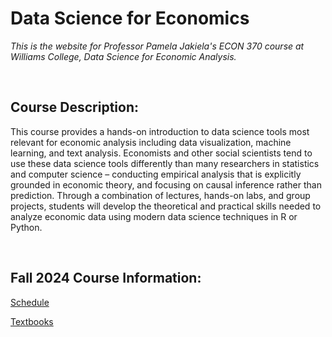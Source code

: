 # Data Science for Economics  

_This is the website for Professor Pamela Jakiela's ECON 370 course at Williams College, Data Science for Economic Analysis._  

<br>

## Course Description:  

This course provides a hands-on introduction to data science tools most relevant for economic analysis including data visualization, machine learning, and text analysis. Economists and other social scientists tend to use these data science tools differently than many researchers in statistics and computer science – conducting empirical analysis that is explicitly grounded in economic theory, and focusing on causal inference rather than prediction. Through a combination of lectures, hands-on labs, and group projects, students will develop the theoretical and practical skills needed to analyze economic data using modern data science techniques in R or Python.  

<br>

## Fall 2024 Course Information:  

<!-- [Syllabus](https://pjakiela.github.io/ECON523/ECON523-syllabus-2023-02-02.pdf) -->  

[Schedule](https://pjakiela.github.io/ECON370/schedule.html)  

[Textbooks](https://pjakiela.github.io/ECON523/references.html) 

<br>



